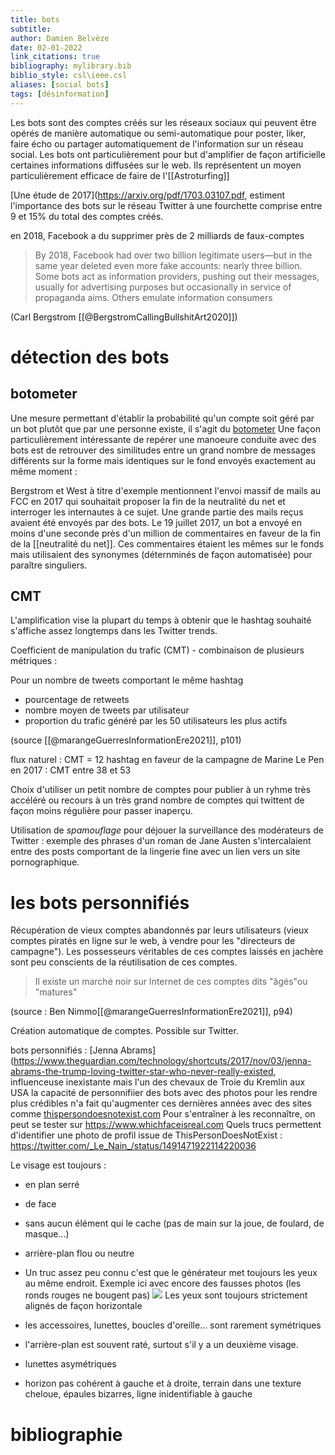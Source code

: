 ```yaml
---
title: bots
subtitle:
author: Damien Belvèze
date: 02-01-2022
link_citations: true
bibliography: mylibrary.bib
biblio_style: csl\ieee.csl
aliases: [social bots]
tags: [désinformation]
---
```



Les bots sont des comptes créés sur les réseaux sociaux qui peuvent être opérés de  manière automatique ou semi-automatique pour poster, liker, faire écho ou partager automatiquement de l'information sur un réseau social.
Les bots ont particulièrement pour but d'amplifier de façon artificielle certaines informations diffusées sur le web. 
Ils représentent un moyen particulièrement efficace de faire de l'[[Astroturfing]]

[Une étude de 2017](https://arxiv.org/pdf/1703.03107.pdf, estiment l'importance des bots sur le réseau Twitter à une fourchette comprise entre 9 et 15% du total des comptes créés. 

en 2018, Facebook a du supprimer près de 2 milliards de faux-comptes 

>By 2018, Facebook had over two billion legitimate users—but in the same year deleted even more fake accounts: nearly three billion. Some bots act as information providers, pushing out their messages, usually for advertising purposes but occasionally in service of propaganda aims. Others emulate information consumers

(Carl Bergstrom [[@BergstromCallingBullshitArt2020]])

# détection des bots

## botometer

Une mesure permettant d'établir la probabilité qu'un compte soit géré par un bot plutôt que par une personne existe, il s'agit du [botometer](https://botometer.osome.iu.edu/)
Une façon particulièrement intéressante de repérer une manoeure conduite avec des bots est de retrouver des similitudes entre un grand nombre de messages différents sur la forme mais identiques sur le fond envoyés exactement au même moment : 

Bergstrom et West à titre d'exemple mentionnent l'envoi massif de mails au FCC en 2017 qui souhaitait proposer la fin de la neutralité du net et interroger les internautes à ce sujet. Une grande partie des mails reçus avaient été envoyés par des bots. Le 19 juillet 2017, un bot a envoyé en moins d'une seconde près d'un million de commentaires en faveur de la fin de la [[neutralité du net]]. Ces commentaires étaient les mêmes sur le fonds mais utilisaient des synonymes (déternminés de façon automatisée) pour paraître singuliers. 

## CMT

L'amplification vise la plupart du temps à obtenir que le hashtag souhaité s'affiche assez longtemps dans les Twitter trends. 

Coefficient de manipulation du trafic (CMT) - combinaison de plusieurs métriques :

Pour un nombre de tweets comportant le même hashtag

- pourcentage de retweets
- nombre moyen de tweets par utilisateur
- proportion du trafic généré par les 50 utilisateurs les plus actifs

(source [[@marangeGuerresInformationEre2021]], p101)

flux naturel : CMT = 12
hashtag en faveur de la campagne de Marine Le Pen en 2017 : CMT entre 38 et 53

Choix d'utiliser un petit nombre de comptes pour publier à un ryhme très accéléré ou recours à un très grand nombre de comptes qui twittent de façon moins régulière pour passer inaperçu. 

Utilisation de *spamouflage* pour déjouer la surveillance des modérateurs de Twitter : exemple des phrases d'un roman de Jane Austen s'intercalaient entre des posts comportant de la lingerie fine avec un lien vers un site pornographique. 

# les bots personnifiés

Récupération de vieux comptes abandonnés par leurs utilisateurs (vieux comptes piratés en ligne sur le web, à vendre pour les "directeurs de campagne"). Les possesseurs véritables de ces comptes laissés en jachère sont peu conscients de la réutilisation de ces comptes. 

> Il existe un marché noir sur Internet de ces comptes dits "âgés"ou "matures"

(source : Ben Nimmo[[@marangeGuerresInformationEre2021]], p94)

Création automatique de comptes. Possible sur Twitter. 


bots personnifiés : [Jenna Abrams](https://www.theguardian.com/technology/shortcuts/2017/nov/03/jenna-abrams-the-trump-loving-twitter-star-who-never-really-existed, influenceuse inexistante mais l'un des chevaux de Troie du Kremlin aux USA
la capacité de personnifiier des bots avec des photos pour les rendre plus crédibles n'a fait qu'augmenter ces dernières années avec des sites comme [thispersondoesnotexist.com](https://thispersondoesnotexist.com/)
Pour s'entraîner à les reconnaître, on peut se tester sur https://www.whichfaceisreal.com
Quels trucs permettent d'identifier une photo de profil issue de ThisPersonDoesNotExist : https://twitter.com/_Le_Nain_/status/1491471922114220036

Le visage est toujours :
- en plan serré
- de face
- sans aucun élément qui le cache (pas de main sur la joue, de foulard, de masque...)
- arrière-plan flou ou neutre
- Un truc assez peu connu c'est que le générateur met toujours les yeux au même endroit. Exemple ici avec encore des fausses photos (les ronds rouges ne bougent pas) 
 ![](bot2.png)
 Les yeux sont toujours strictement alignés de façon horizontale
 
-  les accessoires, lunettes, boucles d'oreille... sont rarement symétriques
-  l'arrière-plan est souvent raté, surtout s'il y a un deuxième visage.
- lunettes asymétriques
- horizon pas cohérent à gauche et à droite, terrain dans une texture cheloue, épaules bizarres, ligne inidentifiable à gauche









# bibliographie

